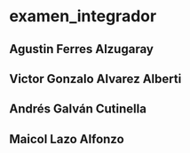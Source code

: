 # examen_integrador
## Agustin Ferres Alzugaray
## Victor Gonzalo Alvarez Alberti
## Andrés Galván Cutinella
## Maicol Lazo Alfonzo
